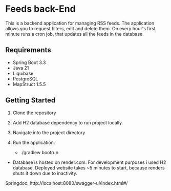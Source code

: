# Feeds back-End

This is a backend application for managing RSS feeds. The application allows you to request filters,
edit and delete them. On every hour's first minute runs a cron job, that updates all the feeds in the database.

## Requirements

- Spring Boot 3.3
- Java 21
- Liquibase
- PostgreSQL
- MapStruct 1.5.5

## Getting Started

1. Clone the repository

2. Add H2 database dependency to run project locally.

3. Navigate into the project directory

4. Run the application:
    - ./gradlew bootrun

* Database is hosted on render.com. For development purposes i used H2 database.
Deployed website takes ~5 minutes to start, because renders shuts it down due to inactivity.

Springdoc: http://localhost:8080/swagger-ui/index.html#/

